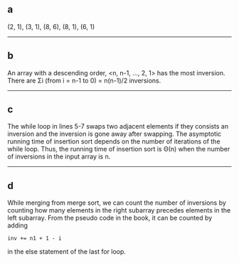 ## a
(2, 1), (3, 1), (8, 6), (8, 1), (6, 1)

---

## b
An array with a descending order, <n, n-1, ..., 2, 1> has the most inversion. There are &Sigma;i (from i = n-1 to 0) = n(n-1)/2 inversions.

---

## c
The while loop in lines 5-7 swaps two adjacent elements if they consists an inversion and the inversion is gone away after swapping. The asymptotic running time of insertion sort depends on the number of iterations of the while loop. Thus, the running time of insertion sort is &Theta;(n) when the number of inversions in the input array is n.

---

## d
While merging from merge sort, we can count the number of inversions by counting how many elements in the right subarray precedes elements in the left subarray. From the pseudo code in the book, it can be counted by adding
```
inv += n1 + 1 - i
```
in the else statement of the last for loop.
